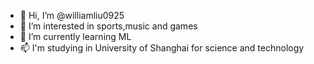 - 👋 Hi, I’m @williamliu0925
- 👀 I’m interested in sports,music and games
- 🌱 I’m currently learning ML
- 📫 I'm studying in University of Shanghai for science and technology
<!---
williamliu0925/williamliu0925 is a ✨ special ✨ repository because its `README.md` (this file) appears on your GitHub profile.
You can click the Preview link to take a look at your changes.
--->
